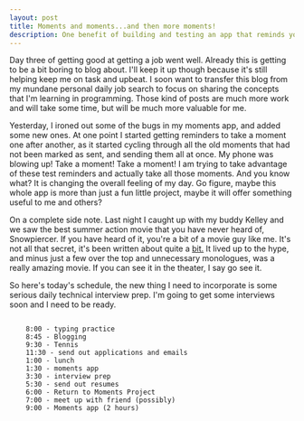 ```yaml
---
layout: post
title: Moments and moments...and then more moments!
description: One benefit of building and testing an app that reminds you to take moments in your day to stop and practice awareness, is that I end up taking a lot of moments.  
---
```


Day three of getting good at getting a job went well.  Already this is getting to be a bit boring to blog about.  I'll keep it up though because it's  still helping keep me on task and upbeat.  I soon want to transfer this blog from my mundane personal daily job search to focus on sharing the concepts that I'm learning in programming.  Those kind of posts are much more work and will take some time, but will be much more valuable for me.

Yesterday, I ironed out some of the bugs in my moments app, and added some new ones.  At one point I started getting reminders to take a moment one after another, as it started cycling through all the old moments that had not been marked as sent, and sending them all at once.  My phone was blowing up! Take a moment! Take a moment!  I am trying to take advantage of these test reminders and actually take all those moments.  And you know what?  It is changing the overall feeling of my day.  Go figure, maybe this whole app is more than just a fun little project, maybe it will offer something useful to me and others?

On a complete side note.  Last night I caught up with my buddy Kelley and we saw the best summer action movie that you have never heard of, Snowpiercer. If you have heard of it, you're a bit of a movie guy like me.  It's not all that secret, it's been written about quite a [bit.](http://grantland.com/features/transformers-snowpiercer-review-the-rover/)  It lived up to the hype, and minus just a few over the top and unnecessary monologues, was a really amazing movie.  If you can see it in the theater, I say go see it.

So here's today's schedule, the new thing I need to incorporate is some serious daily technical interview prep.  I'm going to get some interviews soon and I need to be ready.

```

	8:00 - typing practice
	8:45 - Blogging
	9:30 - Tennis
	11:30 - send out applications and emails
	1:00 - lunch
	1:30 - moments app
	3:30 - interview prep
	5:30 - send out resumes
	6:00 - Return to Moments Project
	7:00 - meet up with friend (possibly)
	9:00 - Moments app (2 hours)

```
